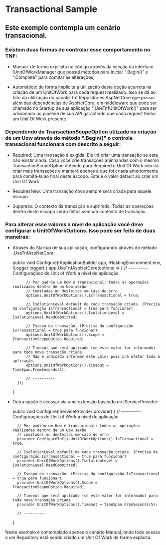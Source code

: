 # Transactional Sample

## Este exemplo contempla um cenário transacional.

### Existem duas formas de controlar esse comportamento no TNF:
	
* Manual: de forma explicita no código através da injeção da interface IUnitOfWorkManager que possui
  métodos para iniciar ".Begin()" e ".Complete" para comitar as alterações;

* Automático: de forma implícita a utilização desta opção acarreta na criação de um UnitOfWork para cada request realizado.
  Isso se dá ao fato da utilização do pacote Tnf.Repositories.AspNetCore que possui além das dependências
  de AspNetCore, um middleware que pode ser chamado no Startup de sua aplicação ".UseTnfUnitOfWork()" para ser adicionado ao pipeline de sua API 
  garantindo que cada request tenha um Unit Of Work presente.

### Dependendo do TransactionScopeOption utilzado na criação de um Uow através do método ".Begin()" o controle transacional funcionará com descrito a seguir:

* Required: Uma transação é exigida. Ele irá criar uma transação se esta não existir ainda. Caso você crie transações aninhandas com o mesmo
  TransactionScopeOption definido para Required o Unit Of Work não irá criar mais transações e manterá apenas a que foi criada anteriormente para comitá-la ao final
  deste escopo. Este é o valor default ao criar um Unit Of Work

* RequiresNew: Uma transação nova sempre será criada para aquele escopo.

* Suppress: O contexto da transação é suprimdo. Todas as operações dentro deste escopo serão feitos sem um contexto de transação.

### Para alterar esse valores a nível de aplicação você deve configurar o UnitOfWorkOptions. Isso pode ser feito de duas maneiras:

* Através do Startup de sua aplicação, configurando através do método .UseTnfAspNetCore:
	
	public void Configure(IApplicationBuilder app, IHostingEnvironment env, ILogger<Startup> logger)
	{
		app.UseTnfAspNetCore(options =>
        {
			// ---------- Configurações de Unit of Work a nível de aplicação

            // Por padrão um Uow é transacional: todas as operações realizadas dentro de um Uow serão
            // comitadas ou desfeitas em caso de erro
            options.UnitOfWorkOptions().IsTransactional = true;

            // IsolationLevel default de cada transação criada. (Precisa da configuração IsTransactional = true para funcionar)
            options.UnitOfWorkOptions().IsolationLevel = IsolationLevel.ReadCommitted;

            // Escopo da transação. (Precisa da configuração IsTransactional = true para funcionar)
            options.UnitOfWorkOptions().Scope = TransactionScopeOption.Required;

            // Timeout que será aplicado (se este valor for informado) para toda nova transação criada
			// Não é indicado informar este valor pois irá afetar toda a aplicação.
            options.UnitOfWorkOptions().Timeout = TimeSpan.FromSeconds(5);

            // ----------
		});
	}

* Outra opção é acessar via uma extensão baseado no IServiceProvider:

	public void Configure(IServiceProvider provider)
	{
		// ---------- Configurações de Unit of Work a nível de aplicação

        // Por padrão um Uow é transacional: todas as operações realizadas dentro de um Uow serão
        // comitadas ou desfeitas em caso de erro
		provider.ConfigureTnf().UnitOfWorkOptions().IsTransactional = true;

		// IsolationLevel default de cada transação criada. (Precisa da configuração IsTransactional = true para funcionar)
        provider.UnitOfWorkOptions().IsolationLevel = IsolationLevel.ReadCommitted;

        // Escopo da transação. (Precisa da configuração IsTransactional = true para funcionar)
        provider.UnitOfWorkOptions().Scope = TransactionScopeOption.Required;

        // Timeout que será aplicado (se este valor for informado) para toda nova transação criada
        provider.UnitOfWorkOptions().Timeout = TimeSpan.FromSeconds(5);

        // ----------
	}

Neste exemplo é contemplado apenas o cenário Manual, onde todo acesso a um Repository está sendo criado um Unit Of Work de forma explicíta.
